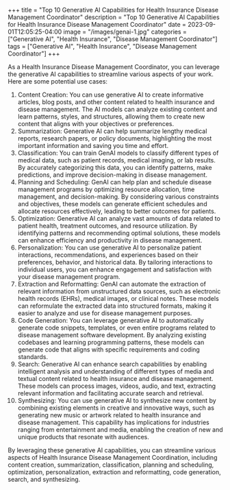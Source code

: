 +++
title = "Top 10 Generative AI Capabilities for Health Insurance Disease Management Coordinator"
description = "Top 10 Generative AI Capabilities for Health Insurance Disease Management Coordinator"
date = 2023-09-01T12:05:25-04:00
image = "/images/genai-1.jpg"
categories = ["Generative AI", "Health Insurance", "Disease Management Coordinator"]
tags = ["Generative AI", "Health Insurance", "Disease Management Coordinator"]
+++

As a Health Insurance Disease Management Coordinator, you can leverage the generative AI capabilities to streamline various aspects of your work. Here are some potential use cases:

1. Content Creation: You can use generative AI to create informative articles, blog posts, and other content related to health insurance and disease management. The AI models can analyze existing content and learn patterns, styles, and structures, allowing them to create new content that aligns with your objectives or preferences.
2. Summarization: Generative AI can help summarize lengthy medical reports, research papers, or policy documents, highlighting the most important information and saving you time and effort.
3. Classification: You can train GenAI models to classify different types of medical data, such as patient records, medical imaging, or lab results. By accurately categorizing this data, you can identify patterns, make predictions, and improve decision-making in disease management.
4. Planning and Scheduling: GenAI can help plan and schedule disease management programs by optimizing resource allocation, time management, and decision-making. By considering various constraints and objectives, these models can generate efficient schedules and allocate resources effectively, leading to better outcomes for patients.
5. Optimization: Generative AI can analyze vast amounts of data related to patient health, treatment outcomes, and resource utilization. By identifying patterns and recommending optimal solutions, these models can enhance efficiency and productivity in disease management.
6. Personalization: You can use generative AI to personalize patient interactions, recommendations, and experiences based on their preferences, behavior, and historical data. By tailoring interactions to individual users, you can enhance engagement and satisfaction with your disease management program.
7. Extraction and Reformatting: GenAI can automate the extraction of relevant information from unstructured data sources, such as electronic health records (EHRs), medical images, or clinical notes. These models can reformulate the extracted data into structured formats, making it easier to analyze and use for disease management purposes.
8. Code Generation: You can leverage generative AI to automatically generate code snippets, templates, or even entire programs related to disease management software development. By analyzing existing codebases and learning programming patterns, these models can generate code that aligns with specific requirements and coding standards.
9. Search: Generative AI can enhance search capabilities by enabling intelligent analysis and understanding of different types of media and textual content related to health insurance and disease management. These models can process images, videos, audio, and text, extracting relevant information and facilitating accurate search and retrieval.
10. Synthesizing: You can use generative AI to synthesize new content by combining existing elements in creative and innovative ways, such as generating new music or artwork related to health insurance and disease management. This capability has implications for industries ranging from entertainment and media, enabling the creation of new and unique products that resonate with audiences.

By leveraging these generative AI capabilities, you can streamline various aspects of Health Insurance Disease Management Coordination, including content creation, summarization, classification, planning and scheduling, optimization, personalization, extraction and reformatting, code generation, search, and synthesizing.